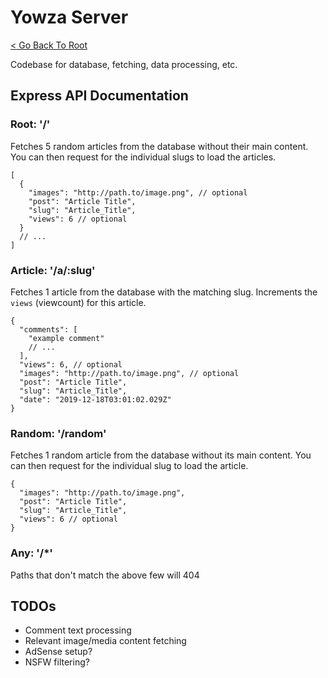 # Yowza Server

[< Go Back To Root](https://github.com/KhoomeiK/yowza)

Codebase for database, fetching, data processing, etc.

## Express API Documentation

### Root: '/'

Fetches 5 random articles from the database without their main content.
You can then request for the individual slugs to load the articles.

```jsonc
[
  {
    "images": "http://path.to/image.png", // optional
    "post": "Article Title",
    "slug": "Article_Title",
    "views": 6 // optional
  }
  // ...
]
```

### Article: '/a/:slug'

Fetches 1 article from the database with the matching slug.
Increments the `views` (viewcount) for this article.

```jsonc
{
  "comments": [
    "example comment"
    // ...
  ],
  "views": 6, // optional
  "images": "http://path.to/image.png", // optional
  "post": "Article Title",
  "slug": "Article_Title",
  "date": "2019-12-18T03:01:02.029Z"
}
```

### Random: '/random'

Fetches 1 random article from the database without its main content.
You can then request for the individual slug to load the article.

```jsonc
{
  "images": "http://path.to/image.png",
  "post": "Article Title",
  "slug": "Article_Title",
  "views": 6 // optional
}
```

### Any: '/\*'

Paths that don't match the above few will 404

## TODOs

- Comment text processing
- Relevant image/media content fetching
- AdSense setup?
- NSFW filtering?
